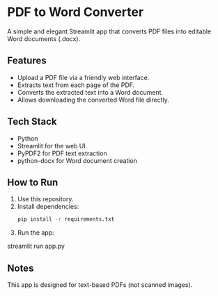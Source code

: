 # PDF to Word Converter

A simple and elegant Streamlit app that converts PDF files into editable Word documents (.docx).

## Features
- Upload a PDF file via a friendly web interface.
- Extracts text from each page of the PDF.
- Converts the extracted text into a Word document.
- Allows downloading the converted Word file directly.

## Tech Stack
- Python
- Streamlit for the web UI
- PyPDF2 for PDF text extraction
- python-docx for Word document creation

## How to Run
1. Use this repository.
2. Install dependencies:
   ```bash
   pip install -r requirements.txt

3. Run the app:

streamlit run app.py

## Notes
This app is designed for text-based PDFs (not scanned images).

